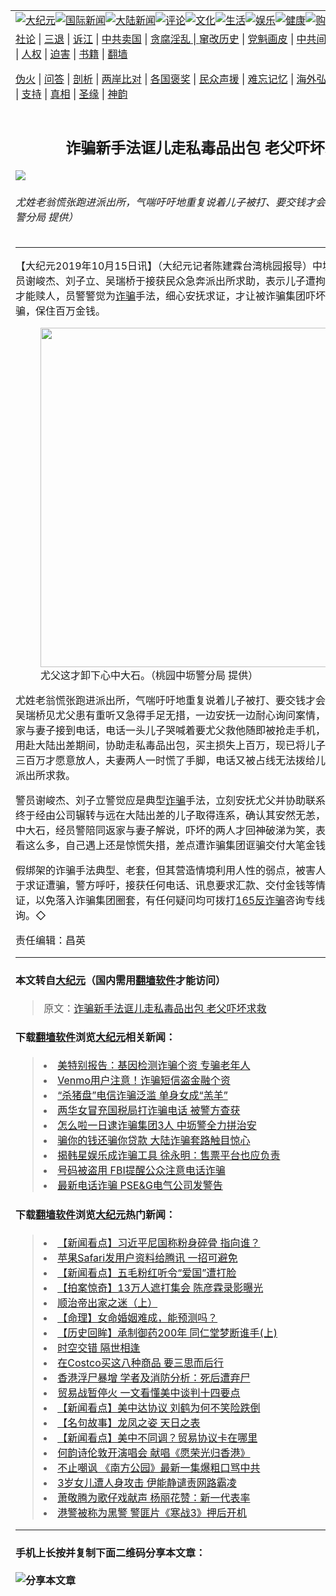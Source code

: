 <a name="1" id="1" target="_blank"></a><span id="1"></span>
<table border="0"><tr><td colspan="2" VALIGN=TOP><a href="https://github.com/clgbyu263/djy/blob/master/gb/nsc413.md#1"><img src="https://raw.githubusercontent.com/clgbyu263/www/master/t/djy/1.jpg" title="大纪元"></a><a href="https://github.com/clgbyu263/djy/blob/master/gb/n24hr.md#1"><img src="https://raw.githubusercontent.com/clgbyu263/www/master/t/djy/3.jpg" title="国际新闻"></a><a href="https://github.com/clgbyu263/djy/blob/master/gb/nsc413.md#1"><img src="https://raw.githubusercontent.com/clgbyu263/www/master/t/djy/4.jpg" title="大陆新闻"></a><a href="https://github.com/clgbyu263/djy/blob/master/gb/news392.md#1"><img src="https://raw.githubusercontent.com/clgbyu263/www/master/t/djy/5.jpg" title="评论"></a><a href="https://github.com/clgbyu263/djy/blob/master/gb/news2007.md#1"><img src="https://raw.githubusercontent.com/clgbyu263/www/master/t/djy/6.jpg" title="文化"></a><a href="https://github.com/clgbyu263/djy/blob/master/gb/news2008.md#1"><img src="https://raw.githubusercontent.com/clgbyu263/www/master/t/djy/7.jpg" title="生活"></a><a href="https://github.com/clgbyu263/djy/blob/master/gb/ncyule.md#1"><img src="https://raw.githubusercontent.com/clgbyu263/www/master/t/djy/8.jpg" title="娱乐"></a><a href="https://github.com/clgbyu263/djy/blob/master/gb/nsc1002.md#1"><img src="https://raw.githubusercontent.com/clgbyu263/www/master/t/djy/9.jpg" title="健康"><a href="https://www.youlucky.com"><img src="https://raw.githubusercontent.com/clgbyu263/www/master/t/djy/10.jpg" title="购物"></a><a href="https://www.supportepoch.org/donation?utm_medium=epochtimes&utm_source=referral&utm_campaign=donate_button_djyhomepage"><img src="https://raw.githubusercontent.com/clgbyu263/www/master/t/djy/12.jpg" title="捐款"></a></td></tr>
<tr><td colspan="2" VALIGN=TOP><a target="_blank" href="https://git.io/fjCRf">社论</a> | <a target="_blank" href="https://github.com/clgbyu263/djy/blob/master/gb/nf5657.md#1">三退</a> | <a target="_blank" href="https://github.com/clgbyu263/djy/blob/master/gb/nf6123.md#1">诉江</a> | <a target="_blank" href="https://github.com/clgbyu263/djy/blob/master/gb/nf1176117.md#1">中共卖国</a> | <a target="_blank" href="https://github.com/clgbyu263/djy/blob/master/gb/nf5773.md#1">贪腐淫乱 | <a target="_blank" href="https://github.com/clgbyu263/djy/blob/master/gb/nf1176115.md#1">窜改历史</a> | <a target="_blank" href="https://github.com/clgbyu263/djy/blob/master/gb/nf1176107.md#1">党魁画皮</a> | <a target="_blank" href="https://github.com/clgbyu263/djy/blob/master/gb/nf1320400.md#1">中共间谍</a> | <a target="_blank" href="https://github.com/clgbyu263/djy/blob/master/gb/nf1176114.md#1">破坏传统</a> | <a target="_blank" href="https://github.com/clgbyu263/djy/blob/master/gb/nf5287.md#1">恶贯满盈</a> | <a target="_blank" href="https://github.com/clgbyu263/djy/blob/master/gb/ncid278.md#1">人权</a> | <a target="_blank" href="https://github.com/clgbyu263/djy/blob/master/gb/nf1176111.md#1">迫害</a> | <a target="_blank" href="https://github.com/clgbyu263/djy/blob/master/gb/nf1235328.md#1">书籍</a> | <a target="_blank" href="https://github.com/clgbyu263/www/blob/master/README.md?zsrh#1">翻墙</a></p><p><a target="_blank" href="https://github.com/clgbyu263/djy/blob/master/gb/nf5562.md#1">伪火</a> | <a target="_blank" href="https://github.com/clgbyu263/djy/blob/master/gb/nf4378.md#1">问答</a> | <a target="_blank" href="https://github.com/clgbyu263/djy/blob/master/gb/nf5792.md#1">剖析</a> | <a target="_blank" href="https://github.com/clgbyu263/djy/blob/master/gb/nf5735.md#1">两岸比对</a> | <a target="_blank" href="https://github.com/clgbyu263/djy/blob/master/gb/nf6119.md#1">各国褒奖</a> | <a target="_blank" href="https://github.com/clgbyu263/djy/blob/master/gb/nf6120.md#1">民众声援</a> | <a target="_blank" href="https://github.com/clgbyu263/djy/blob/master/gb/nf1188594.md#1">难忘记忆</a> | <a target="_blank" href="https://github.com/clgbyu263/djy/blob/master/gb/nf3180.md#1">海外弘传</a> | <a target="_blank" href="https://github.com/clgbyu263/djy/blob/master/gb/nf5410.md#1">万人上访</a> | <a target="_blank" href="https://github.com/clgbyu263/ntdtv/blob/master/gb/prog1530_1.md#1">和平抗议</a> | <a target="_blank" href="https://github.com/clgbyu263/djy/blob/master/gb/nf4386.md#1">支持</a> | <a target="_blank" href="https://github.com/clgbyu263/djy/blob/master/gb/nf4389.md#1">真相</a> | <a target="_blank" href="https://github.com/clgbyu263/djy/blob/master/gb/nf5790.md#1">圣缘</a> | <a target="_blank" href="https://github.com/clgbyu263/djy/blob/master/gb/nf4786.md#1">神韵</a></td></tr>
<tr><td VALIGN=TOP width="626"><h2 align=center>诈骗新手法诓儿走私毒品出包  老父吓坏求救</h2>
<img src="http://i.epochtimes.com/assets/uploads/2019/10/87b6899626c48304202935e9eddbee24-600x400.jpg" />
<h6>尤姓老翁慌张跑进派出所，气喘吁吁地重复说着儿子被打、要交钱才会放人。（桃园中坜警分局 提供）
</h6>
<hr>
<p>【大纪元2019年10月15日讯】（大纪元记者陈建霖台湾桃园报导）中坜警分局自强所警员谢峻杰、刘子立、吴瑞桥于接获民众急奔派出所求助，表示儿子遭拘禁要三百万赎金才能赎人，员警警觉为<a href="https://github.com/clgbyu263/djy/blob/master/gb/tag/%E8%AF%88%E9%AA%97.md">诈骗</a>手法，细心安抚求证，才让被诈骗集团吓坏的老夫妇免于受骗，保住百万金钱。</p>
<figure id="attachment_11589276" style="width: 543px" class="wp-caption aligncenter"><a href="http://i.epochtimes.com/assets/uploads/2019/10/9a15210c331990d905c0742bab8e52a4.jpg"><img class="wp-image-11589276 size-full" src="http://i.epochtimes.com/assets/uploads/2019/10/9a15210c331990d905c0742bab8e52a4.jpg" alt="" width="543" b="361" /></a><figcaption class="wp-caption-text">尤父这才卸下心中大石。（桃园中坜警分局 提供）</figcaption></figure>
<p>尤姓老翁慌张跑进派出所，气喘吁吁地重复说着儿子被打、要交钱才会放人，值班警员吴瑞桥见尤父患有重听又急得手足无措，一边安抚一边耐心询问案情，得知原来是刚在家与妻子接到电话，电话一头儿子哭喊着要尤父救他随即被抢走手机，对方表示儿子利用赴大陆出差期间，协助走私毒品出包，买主损失上百万，现已将儿子拘禁，要家属拿三百万才愿意放人，夫妻两人一时慌了手脚，电话又被占线无法拨给儿子，尤父才急奔派出所求救。</p>
<p>警员谢峻杰、刘子立警觉应是典型<a href="https://github.com/clgbyu263/djy/blob/master/gb/tag/%E8%AF%88%E9%AA%97.md">诈骗</a>手法，立刻安抚尤父并协助联系儿子公司求证，终于经由公司辗转与远在大陆出差的儿子取得连系，确认其安然无恙，尤父这才卸下心中大石，经员警陪同返家与妻子解说，吓坏的两人才回神破涕为笑，表示平常电视新闻看这么多，自己遇上还是惊慌失措，差点遭诈骗集团诓骗交付大笔金钱。</p>
<p>假绑架的诈骗手法典型、老套，但其营造情境利用人性的弱点，被害人常因为紧张而疏于求证遭骗，警方呼吁，接获任何电话、讯息要求汇款、交付金钱等情况，均应冷静查证，以免落入诈骗集团圈套，有任何疑问均可拨打<a href="https://github.com/clgbyu263/djy/blob/master/gb/tag/165%E5%8F%8D%E8%AF%88%E9%AA%97.md">165反诈骗</a>咨询专线或110报案专线查询。◇</p>
<p>责任编辑：昌英</p>
<hr>

#### 本文转自<a href="http://www.epochtimes.com">大纪元</a>（国内需用<a href="https://git.io/JesJV">翻墙软件</a>才能访问）
> 原文：<a href="http://www.epochtimes.com/gb/19/10/15/n11589273.htm">诈骗新手法诓儿走私毒品出包  老父吓坏求救</a>
#### 下载<a href="https://git.io/JesJV">翻墙软件</a>浏览<a href="http://www.epochtimes.com">大纪元</a>相关新闻：
> <li><a href="http://www.epochtimes.com/gb/19/9/27/n11551532.htm">美特别报告：基因检测诈骗个资 专骗老年人</a></li>
> <li><a href="http://www.epochtimes.com/gb/19/9/25/n11545042.htm">Venmo用户注意！诈骗短信盗金融个资</a></li>
> <li><a href="http://www.epochtimes.com/gb/19/9/23/n11541507.htm">“杀猪盘”电信诈骗泛滥 单身女成“羔羊”</a></li>
> <li><a href="http://www.epochtimes.com/gb/19/9/23/n11539913.htm">两华女冒充国税局打诈骗电话 被警方查获</a></li>
> <li><a href="http://www.epochtimes.com/gb/19/9/20/n11533913.htm">怎么啦一日逮诈骗集团3人  中坜警全力拼治安</a></li>
> <li><a href="http://www.epochtimes.com/gb/19/9/17/n11526735.htm">骗你的钱还骗你贷款 大陆诈骗套路触目惊心</a></li>
> <li><a href="http://www.epochtimes.com/gb/19/9/16/n11525054.htm">揭韩星娱乐成诈骗工具 徐永明：售票平台也应负责</a></li>
> <li><a href="http://www.epochtimes.com/gb/19/8/16/n11458914.htm">号码被盗用 FBI提醒公众注意电话诈骗</a></li>
> <li><a href="http://www.epochtimes.com/gb/19/8/15/n11456066.htm">最新电话诈骗 PSE&G电气公司发警告</a></li>

#### 下载<a href="https://git.io/JesJV">翻墙软件</a>浏览<a href="http://www.epochtimes.com">大纪元</a>热门新闻：
> <li><a href="http://www.epochtimes.com/gb/19/10/14/n11588331.htm">【新闻看点】习近平尼国称粉身碎骨 指向谁？</a></li>
> <li><a href="http://www.epochtimes.com/gb/19/10/14/n11587950.htm">苹果Safari发用户资料给腾讯 一招可避免</a></li>
> <li><a href="http://www.epochtimes.com/gb/19/10/14/n11588343.htm">【新闻看点】五毛粉红听令“爱国”遭打脸</a></li>
> <li><a href="http://www.epochtimes.com/gb/19/10/15/n11588710.htm">【拍案惊奇】13万人遮打集会 陈彦霖录影曝光</a></li>
> <li><a href="http://www.epochtimes.com/gb/19/10/7/n11574429.htm">顺治帝出家之迷（上）</a></li>
> <li><a href="http://www.epochtimes.com/gb/19/9/26/n11547283.htm">【命理】女命婚姻难成，能预测吗？</a></li>
> <li><a href="http://www.epochtimes.com/gb/19/10/6/n11572128.htm">【历史回眸】承制御药200年 同仁堂梦断谁手(上)</a></li>
> <li><a href="http://www.epochtimes.com/gb/19/10/8/n11575079.htm">时空交错 隔世相逢</a></li>
> <li><a href="http://www.epochtimes.com/gb/19/10/10/n11579733.htm">在Costco买这八种商品 要三思而后行</a></li>
> <li><a href="http://www.epochtimes.com/gb/19/10/13/n11584690.htm">香港浮尸暴增 学者及消防分析：死后遭弃尸</a></li>
> <li><a href="http://www.epochtimes.com/gb/19/10/13/n11584707.htm">贸易战暂停火 一文看懂美中谈判十四要点</a></li>
> <li><a href="http://www.epochtimes.com/gb/19/10/12/n11584453.htm">【新闻看点】美中达协议 刘鹤为何不笑险跌倒</a></li>
> <li><a href="http://www.epochtimes.com/gb/18/5/8/n10371959.htm">【名句故事】龙凤之姿 天日之表</a></li>
> <li><a href="http://www.epochtimes.com/gb/19/10/15/n11590531.htm">【新闻看点】美中不同调？贸易协议卡在哪里</a></li>
> <li><a href="http://www.epochtimes.com/gb/19/10/13/n11585063.htm">何韵诗伦敦开演唱会 献唱《愿荣光归香港》</a></li>
> <li><a href="http://www.epochtimes.com/gb/19/10/13/n11585759.htm">不止嘲讽 《南方公园》最新一集爆粗口骂中共</a></li>
> <li><a href="http://www.epochtimes.com/gb/19/10/13/n11586085.htm">3岁女儿遭人身攻击 伊能静谴责网路霸凌</a></li>
> <li><a href="http://www.epochtimes.com/gb/19/10/14/n11586466.htm">萧敬腾为歌仔戏献声 杨丽花赞：新一代表率</a></li>
> <li><a href="http://www.epochtimes.com/gb/19/10/13/n11585966.htm">港警被称为黑警 警匪片《寒战3》押后开机</a></li>
<hr>

#### 手机上长按并复制下面二维码分享本文章：<br><br><img src="http://www.hehaibao.com/qr/index.php?m=1&e=L&p=10&t=&d=https://github.com/clgbyu263/djy/blob/master/gb/19/10/15/n11589273.md%231" title="分享本文章"></td><td VALIGN=TOP><a href="https://github.com/clgbyu263/djy/blob/master/gb/16/1/21/n4622075.md?dfh#1" target="_blank"><img src="https://raw.githubusercontent.com/clgbyu263/djy/master/gb/300/wei-f1.jpg" title="中共的伪火骗局"  alt="中共的伪火骗局"></a><br><a href="https://github.com/clgbyu263/yh/blob/master/README.md?dfh#1" target="_blank"><img src="https://raw.githubusercontent.com/clgbyu263/djy/master/gb/300/yong-h.jpg" title="永恒的见证"  alt="永恒的见证"></a><br><a href="https://github.com/clgbyu263/djy/blob/master/gb/13/9/29/n3974789.md?dfh#1" target="_blank"><img src="https://raw.githubusercontent.com/clgbyu263/djy/master/gb/300/shang-lnz.jpg" title="善良女子被中共投男牢"  alt="善良女子被中共投男牢"></a><br><a href="https://github.com/clgbyu263/djy/blob/master/gb/16/3/16/n4663449.md?dfh#1" target="_blank"><img src="https://raw.githubusercontent.com/clgbyu263/djy/master/gb/300/huo-z3.jpg" title="警卫目击活摘器官"  alt="警卫目击活摘器官"></a><br><a href="https://github.com/clgbyu263/djy/blob/master/gb/16/8/7/n8177641.md?dfh#1" target="_blank"><img src="https://raw.githubusercontent.com/clgbyu263/djy/master/gb/300/huo-z4.jpg" title="证人描述活摘恐怖"  alt="证人描述活摘恐怖"></a><br><a href="https://github.com/clgbyu263/djy/blob/master/gb/10/4/19/n2881569.md?dfh#1" target="_blank"><img src="https://raw.githubusercontent.com/clgbyu263/djy/master/gb/300/huo-z1.jpg" title="揭开活摘器官黑幕"  alt="揭开活摘器官黑幕"></a><br><a href="https://github.com/clgbyu263/djy/blob/master/gb/10/11/7/n3077476.md?dfh#1" target="_blank"><img src="https://raw.githubusercontent.com/clgbyu263/djy/master/gb/300/ma-ks.jpg" title="马克思的成魔之路"  alt="马克思的成魔之路"></a><br><a href="https://github.com/clgbyu263/djy/blob/master/gb/14/6/9/n4173977.md?dfh#1" target="_blank"><img src="https://raw.githubusercontent.com/clgbyu263/djy/master/gb/300/chang-zs.jpg" title="藏字石 蕴天机"  alt="藏字石 蕴天机"></a><br><a href="https://github.com/clgbyu263/djy/blob/master/gb/18/5/10/n10381511.md?dfh#1" target="_blank"><img src="https://raw.githubusercontent.com/clgbyu263/djy/master/gb/300/st1.jpg" title="关注3亿人三退"  alt="关注3亿人三退"></a><br><a href="https://github.com/clgbyu263/djy/blob/master/gb/18/3/21/n10237682.md?dfh#1" target="_blank"><img src="https://raw.githubusercontent.com/clgbyu263/djy/master/gb/300/jie-t.jpg" title="解体中共复兴中华"  alt="解体中共复兴中华"></a><br><a href="https://github.com/clgbyu263/djy/blob/master/gb/9/2/9/n2422991.md?dfh#1" target="_blank"><img src="https://raw.githubusercontent.com/clgbyu263/djy/master/gb/300/gao-zs.jpg" title="中共迫害良心律师"  alt="中共迫害良心律师"></a><br><a href="https://github.com/clgbyu263/djy/blob/master/gb/18/12/9/n10900044.md?dfh#1" target="_blank"><img src="https://raw.githubusercontent.com/clgbyu263/djy/master/gb/300/sj1.jpg" title="303万人举报江泽民"  alt="303万人举报江泽民"></a><br><a href="https://github.com/clgbyu263/djy/blob/master/gb/18/8/28/n10672014.md?dfh#1" target="_blank"><img src="https://raw.githubusercontent.com/clgbyu263/djy/master/gb/300/sj2.jpg" title="这些官员为何起诉江泽民"  alt="这些官员为何起诉江泽民"></a><br><a href="https://github.com/clgbyu263/djy/blob/master/gb/8/12/18/n2367165.md?dfh#1" target="_blank"><img src="https://raw.githubusercontent.com/clgbyu263/djy/master/gb/300/liangan.jpg" title="海峡两岸的强烈对比"  alt="海峡两岸的强烈对比"></a><br><a href="https://github.com/clgbyu263/djy/blob/master/gb/15/5/5/n4427238.md?dfh#1" target="_blank"><img src="https://raw.githubusercontent.com/clgbyu263/djy/master/gb/300/jia-ndzl.jpg" title="加拿大总理的贺信"  alt="加拿大总理的贺信"></a><br><a href="https://github.com/clgbyu263/djy/blob/master/gb/11/6/17/n3289382.md?dfh#1" target="_blank"><img src="https://raw.githubusercontent.com/clgbyu263/djy/master/gb/300/xiao-wd.jpg" title="探寻真相兼听则明"  alt="探寻真相兼听则明"></a><br><a href="https://github.com/clgbyu263/djy/blob/master/gb/18/10/27/n10812623.md?dfh#1" target="_blank"><img src="https://raw.githubusercontent.com/clgbyu263/djy/master/gb/300/yindu.jpg" title="印度媒体报道东方"  alt="印度媒体报道东方"></a><br><a href="https://github.com/clgbyu263/djy/blob/master/gb/18/6/9/n10469652.md?dfh#1" target="_blank"><img src="https://raw.githubusercontent.com/clgbyu263/djy/master/gb/300/xie-j.jpg" title="不一样的海外校园"  alt="不一样的海外校园"></a><br><a href="https://github.com/clgbyu263/djy/blob/master/gb/7/4/5/n1669415.md?dfh#1" target="_blank"><img src="https://raw.githubusercontent.com/clgbyu263/djy/master/gb/300/li-up.jpg" title="从大师到徒弟的传奇"  alt="从大师到徒弟的传奇"></a><br><a href="https://github.com/clgbyu263/djy/blob/master/gb/17/5/26/n9191512.md?dfh#1" target="_blank"><img src="https://raw.githubusercontent.com/clgbyu263/djy/master/gb/300/zfl2.jpg" title="亿万人与东方一本奇书"  alt="亿万人与东方一本奇书"></a><br><a href="https://github.com/clgbyu263/djy/blob/master/gb/13/11/27/n4020290.md?dfh#1" target="_blank"><img src="https://raw.githubusercontent.com/clgbyu263/djy/master/gb/300/zhen-h.jpg" title="大陆见不到的震撼场面"  alt="大陆见不到的震撼场面"></a><br><a href="https://github.com/clgbyu263/djy/blob/master/gb/15/7/17/n4482910.md?dfh#1" target="_blank"><img src="https://raw.githubusercontent.com/clgbyu263/djy/master/gb/300/dalu-sk.jpg" title="人心向善 大陆当初盛况"  alt="人心向善 大陆当初盛况"></a><br><a href="https://github.com/clgbyu263/djy/blob/master/gb/9/10/15/n2689419.md?dfh#1" target="_blank"><img src="https://raw.githubusercontent.com/clgbyu263/djy/master/gb/300/zfl1.jpg" title="追寻真理 这书讲什么"  alt="追寻真理 这书讲什么"></a><br><a href="https://github.com/clgbyu263/www/blob/master/README.md?dfh#1" target="_blank"><img src="https://raw.githubusercontent.com/clgbyu263/djy/master/gb/300/fq1.jpg" title="下载免费翻墙软件"  alt="下载免费翻墙软件"></a><br></td></tr></table>
